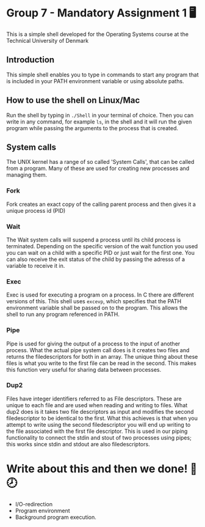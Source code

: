 # Group 7 - Mandatory Assignment 1 🖥 




This is a simple shell developed for the Operating Systems course at the Technical University of Denmark



## Introduction
This simple shell enables you to type in commands to start any program that is included in your PATH environment variable or using absolute paths.


## How to use the shell on Linux/Mac

 Run the shell by typing in `./Shell` in your terminal of choice.
 Then you can write in any command, for example `ls`, in the shell and it will run the given program while passing the arguments to the process that is created.

## System calls
The UNIX kernel has a range of so called 'System Calls', that can be called from a program. Many of these are used for creating new processes and managing them. 
###  Fork
Fork creates an exact copy of the calling parent process and then gives it a unique process id (PID)
###  Wait
The Wait system calls will suspend a process until its child process is terminated. Depending on the specific version of the wait function you used you can wait on a child with a specific PID or just wait for the first one. You can also receive the exit status of the child by passing the adresss of a variable to receive it in.
###  Exec
Exec is used for executing a program on a process. In C there are different versions of this. This shell uses `excevp`, which specifies that the PATH environment variable shall be passed on to the program.
This allows the shell to run any program referenced in PATH.
###  Pipe
Pipe is used for giving the output of a process to the input of another process. What the actual pipe system call does is it creates two files and returns the filedescriptors for both in an array. The unique thing about these files is what you write to the first file can be read in the second. This makes this function very useful for sharing data between processes. 

###  Dup2
Files have integer identifiers referred to as File descriptors. These are unique to each file and are used when reading and writing to files. What dup2 does is it takes two file descriptors as input and modifies the second filedescriptor to be identical to the first. What this achieves is that when you attempt to write using the second filedescriptor you will end up writing to the file associated with the first file descriptor. This is used in our piping functionality to connect the stdin and stout of two processes using pipes; this works since stdin and stdout are also filedescriptors.
# Write about this and then we done! 🙂 🕗 
- I/O-redirection
- Program environment
- Background program execution. 